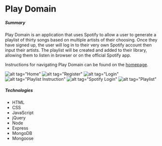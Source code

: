 # Play Domain

##### Summary
Play Domain is an application that uses Spotify to allow a user to generate a playlist of thirty songs based on multiple artists of their
choosing. Once they have signed up, the user will log in to their very own Spotify account then input their artists. The playlist will be
created and added to their library, allowing them to listen in browser or on the official Spotify app.

Instructions for navigating Play Domain can be found on the [homepage](https://playdomain.herokuapp.com/).

![alt tag="Home"](https://i.imgur.com/hTL4GhF.png)
![alt tag="Register"](https://i.imgur.com/0QBTSrG.png)
![alt tag="Login"](https://i.imgur.com/K1ng9AL.png)
![alt tag="Playlist Instruction"](https://i.imgur.com/YhXNOqC.png)
![alt tag="Spotify Login"](https://i.imgur.com/7dduoSE.png)
![alt tag="Playlist"](https://i.imgur.com/88gAvZa.png)

##### Technologies
- HTML
- CSS
- JavaScript
- jQuery
- Node
- Express
- MongoDB
- Mongoose
